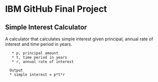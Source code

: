# IBM GitHub Final Project

## **Simple Interest Calculator**

A calculator that calculates simple interest given principal, annual rate of interest and time period in years.

```Input:
   * p, principal amount
   * t, time period in years
   * r, annual rate of interest

  Output
  * simple interest = p*t*r
```
